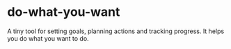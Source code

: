 # do-what-you-want
A tiny tool for setting goals, planning actions and tracking progress. It helps you do what you want to do.
